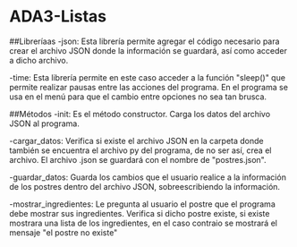 # ADA3-Listas

##Libreríaas
-json: Esta librería permite agregar el código necesario para crear el archivo JSON donde la información se guardará, así como acceder a dicho archivo.

-time: Esta librería permite en este caso acceder a la función "sleep()" que permite realizar pausas entre las acciones del programa. En el programa se usa en el menú para que el cambio entre opciones no sea tan brusca.

##Métodos
-init: Es el método constructor. Carga los datos del archivo JSON al programa.

-cargar_datos: Verifica si existe el archivo JSON en la carpeta donde también se encuentra el archivo py del programa, de no ser así, crea el archivo. El archivo .json se guardará con el nombre de "postres.json".

-guardar_datos: Guarda los cambios que el usuario realice a la información de los postres dentro del archivo JSON, sobreescribiendo la información.

-mostrar_ingredientes: Le pregunta al usuario el postre que el programa debe mostrar sus ingredientes. Verifica si dicho postre existe, si existe mostrara una lista de los ingredientes, en el caso contraio se mostrará el mensaje "el postre no existe"
